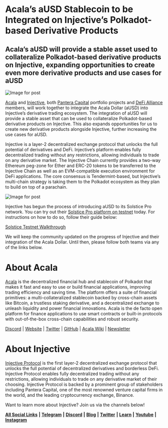 # **Acala’s aUSD Stablecoin to be Integrated on Injective’s Polkadot-based Derivative Products**

## **Acala’s aUSD will provide a stable asset used to collateralize Polkadot-based derivative products on Injective, expanding opportunities to create even more derivative products and use cases for aUSD**

![Image for post](https://miro.medium.com/max/4800/1*1kX5VH_6kyUa9N4iaLEc1Q.png)

[Acala](http://acala.network) and [Injective](http://injectiveprotocol.com), both [Pantera Capital](https://www.panteracapital.com/portfolio) portfolio projects and [DeFi Alliance](https://defialliance.co/) members, will work together to integrate the Acala Dollar (aUSD) into Injective’s derivative trading ecosystem. The integration of aUSD will provide a stable asset that can be used to collateralize Polkadot-based derivative products on Injective. This also expands opportunities for us to create new derivative products alongside Injective, further increasing the use cases for aUSD.

Injective is a layer-2 decentralized exchange protocol that unlocks the full potential of derivatives and DeFi. Injective’s platform enables fully decentralized trading without any restrictions, allowing individuals to trade on any derivative market. The Injective Chain currently provides a two-way Ethereum peg-zone for Ether and ERC-20 tokens to be transferred to the Injective Chain as well as an EVM-compatible execution environment for DeFi applications. The core consensus is Tendermint-based, but Injective’s multi-chain strategy is taking them to the Polkadot ecosystem as they plan to build on top of a parachain.

![Image for post](https://miro.medium.com/max/3200/0*EflzJlilS3HQB5pl)

Injective has begun the process of introducing aUSD to its Solstice Pro network. You can try out their [Solstice Pro platform on testnet](https://testnet.injective.exchange/) today. For instructions on how to do so, follow their guide below:

[Solstice Testnet Walkthrough](https://medium.com/injective-labs/solstice-testnet-walkthrough-a5f6ebfd5f93)

We will keep the community updated on the progress of Injective and their integration of the Acala Dollar. Until then, please follow both teams via any of the links below.

# **About Acala**

[Acala](http://acala.network/) is the decentralized financial hub and stablecoin of Polkadot that makes it fast and easy to use or build financial applications, improving trading efficiency and saving time. The platform offers a suite of financial primitives: a multi-collateralized stablecoin backed by cross-chain assets like Bitcoin, a trustless staking derivative, and a decentralized exchange to unleash liquidity and power financial innovations. Acala is the de facto open platform for finance applications to use smart contracts or built-in protocols with out-of-the-box cross-chain capabilities and robust security.

[Discord](https://discord.gg/vdbFVCH) | [Website](https://acala.network/) | [Twitter](https://twitter.com/AcalaNetwork) | [GitHub](https://github.com/AcalaNetwork/Acala) | [Acala Wiki](https://github.com/AcalaNetwork/Acala/wiki) | [Newsletter](https://share.hsforms.com/1X9RxkXk-R62I0VNbATaDXw4h8qc)

# **About Injective**

[Injective Protocol](https://injectiveprotocol.com/) is the first layer-2 decentralized exchange protocol that unlocks the full potential of decentralized derivatives and borderless DeFi. Injective Protocol enables fully decentralized trading without any restrictions, allowing individuals to trade on any derivative market of their choosing. Injective Protocol is backed by a prominent group of stakeholders including Pantera Capital, one of the most renowned venture capital firms in the world, and the leading cryptocurrency exchange, Binance.

Want to learn more about Injective? Join us via the channels below!

[**All Social Links**](https://linktr.ee/injective) **|** [**Telegram**](https://t.me/joininjective) **|** [**Discord**](http://discord/) **|** [**Blog**](https://blog.injectiveprotocol.com/) **|** [**Twitter**](https://www.twitter.com/@InjectiveLabs) **|** [**Learn**](https://blog.injectiveprotocol.com/tag/learn/) **|** [**Youtube**](https://www.youtube.com/channel/UCN99m0dicoMjNmJV9mxioqQ) **|** [**Instagram**](https://www.instagram.com/injectivelabs/)
